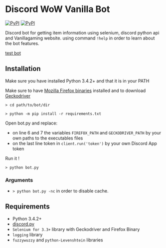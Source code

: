 # Discord WoW Vanilla Bot
[![PyPI](https://img.shields.io/pypi/v/discord.py.svg)](https://pypi.python.org/pypi/discord.py/)
[![PyPI](https://img.shields.io/pypi/pyversions/discord.py.svg)](https://pypi.python.org/pypi/discord.py/)

Discord bot for getting item information using selenium, discord python api and Vanillagaming website.
using command `!help` in order to learn about the bot features.

[test bot](https://discordapp.com/oauth2/authorize?client_id=373173447603257364&scope=bot)

## Installation

  Make sure you have installed Python 3.4.2+ and that it is in your PATH

  Make sure to have [Mozilla Firefox binaries](https://www.mozilla.org/) installed and to download [Geckodriver](https://github.com/mozilla/geckodriver/releases)

  ```
  > cd path/to/bot/dir

  > python -m pip install -r requirements.txt
  ```

  Open bot.py and replace:
   - on line 6 and 7 the variables `FIREFOX_PATH` and `GECKODRIVER_PATH` by your own paths to the executables files
   - on the last line token in `client.run('token')` by your own Discord App token

  Run it !

  ```
  > python bot.py
  ```

### Arguments

  - `> python bot.py -nc` in order to disable cache.


## Requirements

- Python 3.4.2+
- [discord.py](https://github.com/Rapptz/discord.py)
- `Selenium for 3.3+` library with Geckodriver and Firefox Binary
- `logging` library
- `fuzzywuzzy` and `python-Levenshtein` libraries
